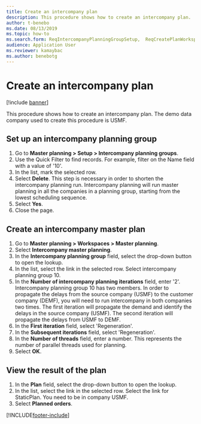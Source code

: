 ```yaml
--- 
title: Create an intercompany plan
description: This procedure shows how to create an intercompany plan. 
author: t-benebo
ms.date: 08/13/2019
ms.topic: how-to 
ms.search.form: ReqIntercompanyPlanningGroupSetup,  ReqCreatePlanWorkspace   
audience: Application User 
ms.reviewer: kamaybac
ms.author: benebotg
---
```

# Create an intercompany plan

[!include [banner](../../includes/banner.md)]

This procedure shows how to create an intercompany plan. The demo data company used to create this procedure is USMF.

## Set up an intercompany planning group

1. Go to **Master planning > Setup > Intercompany planning groups**.
2. Use the Quick Filter to find records. For example, filter on the Name field with a value of '10'.
3. In the list, mark the selected row.
4. Select **Delete**. This step is necessary in order to shorten the intercompany planning run.   Intercompany planning will run master planning in all the companies in a planning group, starting from the lowest scheduling sequence.  
5. Select **Yes**.
6. Close the page.

## Create an intercompany master plan

1. Go to **Master planning > Workspaces > Master planning**.
2. Select **Intercompany master planning**.  
3. In the **Intercompany planning group** field, select the drop-down button to open the lookup.
4. In the list, select the link in the selected row. Select intercompany planning group 10.  
5. In the **Number of intercompany planning iterations** field, enter '2'. Intercompany planning group 10 has two members. In order to propagate the delays from the source company (USMF) to the customer company (DEMF), you will need to run intercompany in both companies two times. The first iteration will propagate the demand and identify the delays in the source company (USMF). The second iteration will propagate the delays from USMF to DEMF.  
6. In the **First iteration** field, select 'Regeneration'.
7. In the **Subsequent iterations** field, select 'Regeneration'.
8. In the **Number of threads** field, enter a number. This represents the number of parallel threads used for planning.  
9. Select **OK**.

## View the result of the plan

1. In the **Plan** field, select the drop-down button to open the lookup.
2. In the list, select the link in the selected row. Select the link for StaticPlan. You need to be in company USMF.  
3. Select **Planned orders**.



[!INCLUDE[footer-include](../../../includes/footer-banner.md)]